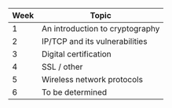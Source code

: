 | Week | Topic |
|---|---|
| 1 | An introduction to cryptography |
| 2 | IP/TCP and its vulnerabilities |
| 3 | Digital certification |
| 4 | SSL / other |
| 5 | Wireless network protocols |
| 6 | To be determined |

